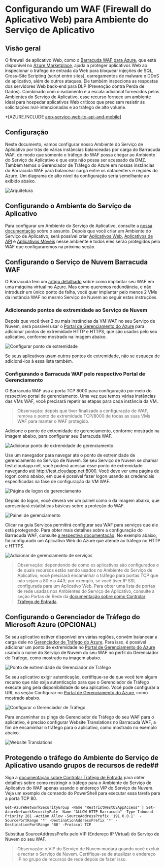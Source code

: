 <properties 
	pageTitle="Configurando um WAF (Firewall do Aplicativo Web) para Ambiente do Serviço de Aplicativo" 
	description="Saiba como configurar um firewall de aplicativo Web no Ambiente do Serviço de Aplicativo." 
	services="app-service\web" 
	documentationCenter="" 
	authors="naziml" 
	manager="wpickett" 
	editor="jimbe"/>

<tags 
	ms.service="app-service" 
	ms.workload="web" 
	ms.tgt_pltfrm="na" 
	ms.devlang="na" 
	ms.topic="article" 
	ms.date="09/15/2015" 
	ms.author="naziml"/>

# Configurando um WAF (Firewall do Aplicativo Web) para Ambiente do Serviço de Aplicativo

## Visão geral ##
O firewall de aplicativo Web, como o [Barracuda WAF para Azure](https://www.barracuda.com/programs/azure), que está disponível no [Azure Marketplace](http://azure.microsoft.com/marketplace/partners/barracudanetworks/waf-byol/), ajuda a proteger aplicativos Web ao inspecionar o tráfego de entrada da Web para bloquear injeções de SQL, Cross-Site Scripting (script entre sites), carregamentos de malware e DDoS de aplicativo, além de outros ataques. Ele também inspeciona as respostas dos servidores Web back-end para DLP (Prevenção contra Perda de Dados). Combinado com o isolamento e a escala adicional fornecidos pelos Ambientes do Serviço de Aplicativo, esse recurso fornece um ambiente ideal para hospedar aplicativos Web críticos que precisam resistir às solicitações mal-intencionadas e ao tráfego de alto volume.

\+[AZURE.INCLUDE [app-service-web-to-api-and-mobile](../../includes/app-service-web-to-api-and-mobile.md)]

## Configuração ##
Neste documento, vamos configurar nosso Ambiente do Serviço de Aplicativo por trás de várias instâncias balanceadas por carga do Barracuda WAF, de modo que somente o tráfego do WAF possa chegar ao Ambiente do Serviço de Aplicativo e que este não possa ser acessado da DMZ. Também temos o Gerenciador de Tráfego do Azure em nossas instâncias do Barracuda WAF para balancear carga entre os datacenters e regiões do Azure. Um diagrama de alto nível da configuração seria semelhante ao exibido abaixo.

![Arquitetura][Architecture]

## Configurando o Ambiente do Serviço de Aplicativo ##
Para configurar um Ambiente do Serviço de Aplicativo, consulte a [nossa documentação](app-service-web-how-to-create-an-app-service-environment.md) sobre o assunto. Depois que você criar um Ambiente do Serviço de Aplicativo, será possível criar [Aplicativos Web](app-service-web-overview.md), [Aplicativos de API](app-service-api-apps-why-best-platform.md) e [Aplicativos Móveis](app-service-mobile-value-prop-preview.md) nesse ambiente e todos eles serão protegidos pelo WAF que configuraremos na próxima seção.

## Configurando o Serviço de Nuvem Barracuda WAF ##
O Barracuda tem um [artigo detalhado](https://techlib.barracuda.com/WAF/AzureDeploy) sobre como implantar seu WAF em uma máquina virtual no Azure. Mas como queremos redundância, e não introduzir um único ponto de falha, você quer implantar pelo menos 2 VMs da instância WAF no mesmo Serviço de Nuvem ao seguir estas instruções.

### Adicionando pontos de extremidade ao Serviço de Nuvem ###
Depois que você tiver 2 ou mais instâncias da VM WAF no seu Serviço de Nuvem, será possível usar o [Portal de Gerenciamento do Azure](https://portal.azure.com) para adicionar pontos de extremidade HTTP e HTTPS, que são usados pelo seu aplicativo, conforme mostrado na imagem abaixo.

![Configurar ponto de extremidade][ConfigureEndpoint]

Se seus aplicativos usam outros pontos de extremidade, não se esqueça de adicioná-los à essa lista também.

### Configurando o Barracuda WAF pelo respectivo Portal de Gerenciamento ###
O Barracuda WAF usa a porta TCP 8000 para configuração por meio do respectivo portal de gerenciamento. Uma vez que temos várias instâncias das VMs WAF, você precisará repetir as etapas para cada instância da VM.


> Observação: depois que tiver finalizado a configuração do WAF, remova o ponto de extremidade TCP/8000 de todas as suas VMs WAF para manter o WAF protegido.

Adicione o ponto de extremidade de gerenciamento, conforme mostrado na imagem abaixo, para configurar seu Barracuda WAF.

![Adicionar ponto de extremidade de gerenciamento][AddManagementEndpoint]
 
Use um navegador para navegar até o ponto de extremidade de gerenciamento no Serviço de Nuvem. Se seu Serviço de Nuvem se chamar test.cloudapp.net, você poderá acessar esse ponto de extremidade navegando até http://test.cloudapp.net:8000. Você deve ver uma página de logon como abaixo, em que é possível fazer logon usando as credenciais especificadas na fase de configuração da VM WAF.

![Página de logon de gerenciamento][ManagementLoginPage]

Depois do logon, você deverá ver um painel como o da imagem abaixo, que apresentará estatísticas básicas sobre a proteção do WAF.

![Painel de gerenciamento][ManagementDashboard]

Clicar na guia Serviços permitirá configurar seu WAF para serviços que ele está protegendo. Para obter mais detalhes sobre a configuração do Barracuda WAF, consulte [a respectiva documentação](https://techlib.barracuda.com/waf/getstarted1). No exemplo abaixo, foi configurado um Aplicativo Web do Azure que atende ao tráfego no HTTP e HTTPS.

![Adicionar de gerenciamento de serviços][ManagementAddServices]

> Observação: dependendo de como os aplicativos são configurados e de quais recursos estão sendo usados no Ambiente do Serviço de Aplicativo, você precisará encaminhar o tráfego para portas TCP que não sejam a 80 e a 443; por exemplo, se você tiver IP SSL configurada para um Aplicativo Web. Para obter uma lista de portas de rede usadas nos Ambientes do Serviço de Aplicativo, consulte a seção Portas de Rede da [documentação sobre como Controlar Tráfego de Entrada](app-service-app-service-environment-control-inbound-traffic.md).

## Configurando o Gerenciador de Tráfego do Microsoft Azure (OPCIONAL) ##
Se seu aplicativo estiver disponível em várias regiões, convém balancear a carga dele no [Gerenciador de Tráfego do Azure](traffic-manager.md). Para isso, é possível adicionar um ponto de extremidade no [Portal de Gerenciamento do Azure](https://manage.azure.com) usando o nome do Serviço de Nuvem do seu WAF no perfil do Gerenciador de Tráfego, como mostrado na imagem abaixo.

![Ponto de extremidade do Gerenciador de Tráfego][TrafficManagerEndpoint]

Se seu aplicativo exigir autenticação, certifique-se de que você tem algum recurso que não exija autenticação para que o Gerenciador de Tráfego execute ping pela disponibilidade do seu aplicativo. Você pode configurar a URL na seção Configurar no [Portal de Gerenciamento do Azure](https://manage.azure.com), como mostrado abaixo.

![Configurar o Gerenciador de Tráfego][ConfigureTrafficManager]

Para encaminhar os pings do Gerenciador de Tráfego do seu WAF para o aplicativo, é preciso configurar Website Translations no Barracuda WAF, a fim de encaminhar o tráfego para o aplicativo, como mostrado no exemplo abaixo.

![Website Translations][WebsiteTranslations]

## Protegendo o tráfego do Ambiente do Serviço de Aplicativo usando grupos de recursos de rede##
Siga a [documentação sobre Controlar Tráfego de Entrada](app-service-app-service-environment-control-inbound-traffic.md) para obter detalhes sobre como restringir o tráfego para o Ambiente do Serviço de Aplicativo do WAF apenas usando o endereço VIP do Serviço de Nuvem. Veja um exemplo de comando do PowerShell para executar essa tarefa para a porta TCP 80.


    Get-AzureNetworkSecurityGroup -Name "RestrictWestUSAppAccess" | Set-AzureNetworkSecurityRule -Name "ALLOW HTTP Barracuda" -Type Inbound -Priority 201 -Action Allow -SourceAddressPrefix '191.0.0.1'  -SourcePortRange '*' -DestinationAddressPrefix '*' -DestinationPortRange '80' -Protocol TCP

Substitua SourceAddressPrefix pelo VIP (Endereço IP Virtual) do Serviço de Nuvem do seu WAF.

> Observação: o VIP do Serviço de Nuvem mudará quando você excluir e recriar o Serviço de Nuvem. Certifique-se de atualizar o endereço IP no grupo de recursos de rede depois de fazer isso.
 
<!-- IMAGES -->
[Architecture]: ./media/app-service-app-service-environment-web-application-firewall/Architecture.png
[ConfigureEndpoint]: ./media/app-service-app-service-environment-web-application-firewall/ConfigureEndpoint.png
[AddManagementEndpoint]: ./media/app-service-app-service-environment-web-application-firewall/AddManagementEndpoint.png
[ManagementAddServices]: ./media/app-service-app-service-environment-web-application-firewall/ManagementAddServices.png
[ManagementDashboard]: ./media/app-service-app-service-environment-web-application-firewall/ManagementDashboard.png
[ManagementLoginPage]: ./media/app-service-app-service-environment-web-application-firewall/ManagementLoginPage.png
[TrafficManagerEndpoint]: ./media/app-service-app-service-environment-web-application-firewall/TrafficManagerEndpoint.png
[ConfigureTrafficManager]: ./media/app-service-app-service-environment-web-application-firewall/ConfigureTrafficManager.png
[WebsiteTranslations]: ./media/app-service-app-service-environment-web-application-firewall/WebsiteTranslations.png

<!---HONumber=Oct15_HO3-->